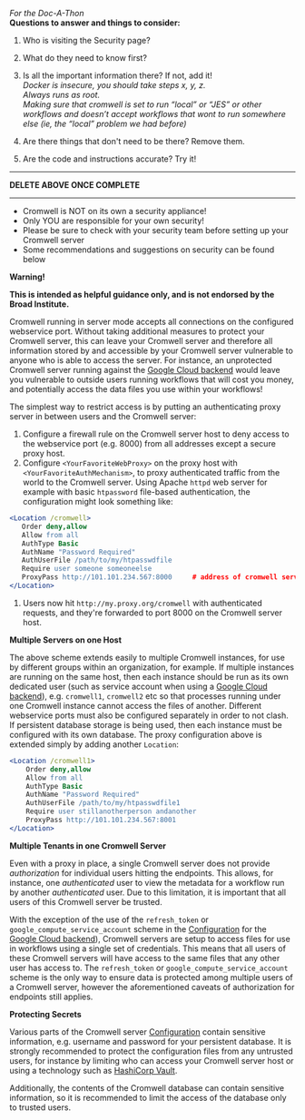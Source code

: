 _For the Doc-A-Thon_  
**Questions to answer and things to consider:**

1. Who is visiting the Security page?  

2. What do they need to know first?  

3. Is all the important information there? If not, add it!  
*Docker is insecure, you should take steps x, y, z.   
Always runs as root.  
Making sure that cromwell is set to run “local” or “JES” or other workflows and doesn’t accept workflows that wont to run somewhere else (ie, the “local” problem we had before)*
4. Are there things that don't need to be there? Remove them.  

5. Are the code and instructions accurate? Try it!

---
 **DELETE ABOVE ONCE COMPLETE**

---


 - Cromwell is NOT on its own a security appliance!
 - Only YOU are responsible for your own security! 
 - Please be sure to check with your security team before setting up your Cromwell server
 - Some recommendations and suggestions on security can be found below


__Warning!__

__This is intended as helpful guidance only, and is not endorsed by the Broad Institute.__

Cromwell running in server mode accepts all connections on the configured webservice port.  Without taking additional measures to protect your Cromwell server, this can leave your Cromwell server and therefore all information stored by and accessible by your Cromwell server vulnerable to anyone who is able to access the server.  For instance, an unprotected Cromwell server running against the [Google Cloud backend](backends/Google) would leave you vulnerable to outside users running workflows that will cost you money, and potentially access the data files you use within your workflows!

The simplest way to restrict access is by putting an authenticating proxy server in between users and the Cromwell server:
 1. Configure a firewall rule on the Cromwell server host to deny access to the webservice port (e.g. 8000) from all addresses except a secure proxy host.
 1. Configure `<YourFavoriteWebProxy>` on the proxy host with `<YourFavoriteAuthMechanism>`, to proxy authenticated traffic from the world to the Cromwell server. Using Apache `httpd` web server for example with basic `htpassword` file-based authentication, the configuration might look something like:

 ```Apache
<Location /cromwell>
    Order deny,allow
    Allow from all
    AuthType Basic
    AuthName "Password Required"
    AuthUserFile /path/to/my/htpasswdfile
    Require user someone someoneelse
    ProxyPass http://101.101.234.567:8000     # address of cromwell server web service
</Location>
```

 1. Users now hit `http://my.proxy.org/cromwell` with authenticated requests, and they're forwarded to port 8000 on the Cromwell server host. 

**Multiple Servers on one Host**

The above scheme extends easily to multiple Cromwell instances, for use by different groups within an organization, for example. If multiple instances are running on the same host, then each instance should be run as its own dedicated user (such as service account when using a [Google Cloud backend](backends/Google)), e.g. `cromwell1`, `cromwell2` etc so that processes running under one Cromwell instance cannot access the files of another. Different webservice ports must also be configured separately in order to not clash. If persistent database storage is being used, then each instance must be configured with its own database. The proxy configuration above is extended simply by adding another `Location`:

```Apache
<Location /cromwell1>
    Order deny,allow
    Allow from all
    AuthType Basic
    AuthName "Password Required"
    AuthUserFile /path/to/my/htpasswdfile1
    Require user stillanotherperson andanother
    ProxyPass http://101.101.234.567:8001
</Location>
```

**Multiple Tenants in one Cromwell Server**

Even with a proxy in place, a single Cromwell server does not provide _authorization_ for individual users hitting the endpoints.  This allows, for instance, one _authenticated_ user to view the metadata for a workflow run by another _authenticated_ user.  Due to this limitation, it is important that all users of this Cromwell server be trusted.  

With the exception of the use of the `refresh_token` or `google_compute_service_account` scheme in the [Configuration](Configuring#authentication) for the [Google Cloud backend](backends/Google)), Cromwell servers are setup to access files for use in workflows using a single set of credentials.  This means that all users of these Cromwell servers will have access to the same files that any other user has access to.  The `refresh_token` or `google_compute_service_account` scheme is the only way to ensure data is protected among multiple users of a Cromwell server, however the aforementioned caveats of authorization for endpoints still applies.  

**Protecting Secrets**

Various parts of the Cromwell server [Configuration](Configuring) contain sensitive information, e.g. username and password for your persistent database.  It is strongly recommended to protect the configuration files from any untrusted users, for instance by limiting who can access your Cromwell server host or using a technology such as [HashiCorp Vault](https://www.vaultproject.io/).  

Additionally, the contents of the Cromwell database can contain sensitive information, so it is recommended to limit the access of the database only to trusted users.